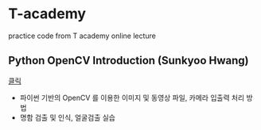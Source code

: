 # T-academy
practice code from T academy online lecture

## Python OpenCV Introduction (Sunkyoo Hwang)
[클릭](https://github.com/Jiwon-Hwang/T-academy/tree/master/1.%20Python%20OpenCV%20Introduction)
* 파이썬 기반의 OpenCV 를 이용한 이미지 및 동영상 파일, 카메라 입출력 처리 방법
* 명함 검출 및 인식, 얼굴검출 실습
